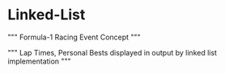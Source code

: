 # Linked-List

""" Formula-1 Racing Event Concept """

""" Lap Times, Personal Bests displayed in output by linked list implementation """
